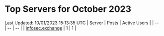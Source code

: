 # Top Servers for October 2023
Last Updated: 10/01/2023 15:13:35 UTC
| Server | Posts | Active Users |
| -- | -- | -- |
| [infosec.exchange](https://infosec.exchange/tags/PowerShell) | 1 | 1 |

